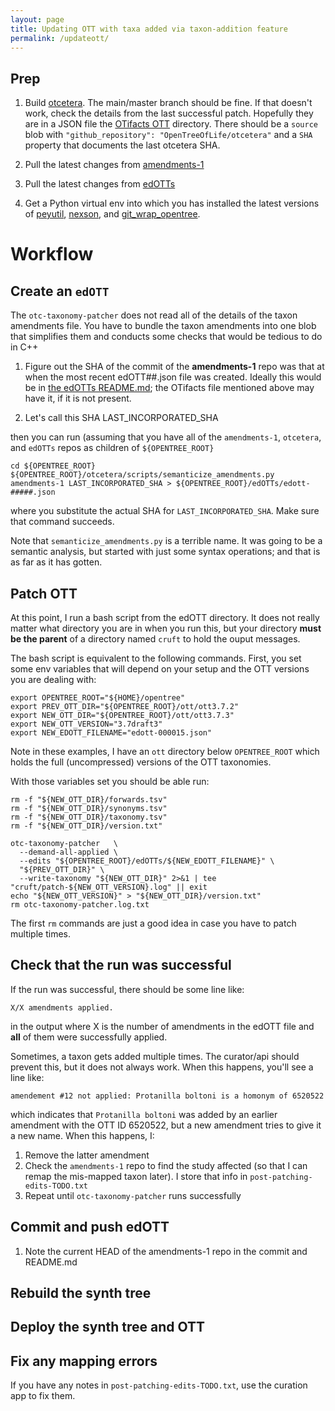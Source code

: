 ```yaml
---
layout: page
title: Updating OTT with taxa added via taxon-addition feature
permalink: /updateott/
---
```



## Prep

  1. Build <a href="https://github.com/OpenTreeOfLife/otcetera">otcetera</a>. The main/master branch should
   be fine. If that doesn't work, check the details from the last successful patch. Hopefully they are in
   a JSON file the <a href="https://github.com/mtholder/OTifacts/tree/master/ott">OTifacts OTT</a> directory. There should be a `source` blob with `"github_repository": "OpenTreeOfLife/otcetera"` and a `SHA` property that documents the last otcetera SHA.

  2. Pull the latest changes from <a href="https://github.com/OpenTreeOfLife/amendments-1/">amendments-1</a>

  3. Pull the latest changes from <a href="https://github.com/OpenTreeOfLife/edOTTs/">edOTTs</a>

  4. Get a Python virtual env into which you has installed the latest versions of <a href="https://github.com/OpenTreeOfLife/peyutil/">peyutil</a>, <a href="https://github.com/OpenTreeOfLife/nexson/">nexson</a>, and <a href="https://github.com/OpenTreeOfLife/git_wrap_opentree/">git_wrap_opentree</a>.

# Workflow

## Create an `edOTT` 
The `otc-taxonomy-patcher` does not read all of the details of the taxon amendments file. You have to bundle the taxon amendments into one blob that simplifies them and conducts some checks that would be tedious to do in C++

  1. Figure out the SHA of the commit of the **amendments-1** repo was that at when the most recent edOTT##.json file was created. Ideally this would be in <a href="https://github.com/OpenTreeOfLife/edOTTs/blob/main/README.md">the edOTTs README.md</a>; the OTifacts file mentioned above may have it, if it is not present.

  2. Let's call this SHA LAST_INCORPORATED_SHA

then you can run (assuming that you have all of the `amendments-1`, `otcetera`, and `edOTTs` repos as children of `${OPENTREE_ROOT}`

    cd ${OPENTREE_ROOT}
    ${OPENTREE_ROOT}/otcetera/scripts/semanticize_amendments.py amendments-1 LAST_INCORPORATED_SHA > ${OPENTREE_ROOT}/edOTTs/edott-#####.json 

where you substitute the actual SHA for `LAST_INCORPORATED_SHA`. Make sure that command succeeds.

Note that `semanticize_amendments.py` is a terrible name. It was going to be a semantic analysis, but started with just some syntax operations; and that is as far as it has gotten.

## Patch OTT
At this point, I run a bash script from the edOTT directory. It does not really matter
what directory you are in when you run this, but your directory **must be the parent** of a directory named `cruft` to hold the ouput messages.

The bash script is equivalent to the following commands.
First, you set some env variables that will depend on your setup and the OTT versions you are dealing with:


    export OPENTREE_ROOT="${HOME}/opentree"
    export PREV_OTT_DIR="${OPENTREE_ROOT}/ott/ott3.7.2"
    export NEW_OTT_DIR="${OPENTREE_ROOT}/ott/ott3.7.3"
    export NEW_OTT_VERSION="3.7draft3"
    export NEW_EDOTT_FILENAME="edott-000015.json"

Note in these examples, I have an `ott` directory below `OPENTREE_ROOT` which holds the full (uncompressed) versions of the OTT taxonomies.

With those variables set you should be able run:


    rm -f "${NEW_OTT_DIR}/forwards.tsv"
    rm -f "${NEW_OTT_DIR}/synonyms.tsv"
    rm -f "${NEW_OTT_DIR}/taxonomy.tsv"
    rm -f "${NEW_OTT_DIR}/version.txt"

    otc-taxonomy-patcher   \
      --demand-all-applied \
      --edits "${OPENTREE_ROOT}/edOTTs/${NEW_EDOTT_FILENAME}" \
      "${PREV_OTT_DIR}" \
      --write-taxonomy "${NEW_OTT_DIR}" 2>&1 | tee "cruft/patch-${NEW_OTT_VERSION}.log" || exit
    echo "${NEW_OTT_VERSION}" > "${NEW_OTT_DIR}/version.txt"
    rm otc-taxonomy-patcher.log.txt

The first `rm` commands are just a good idea in case you have to patch multiple times.

## Check that the run was successful

If the run was successful, there should be some line like:

    X/X amendments applied.

in the output where X is the number of amendments in the edOTT file and **all** of them were successfully applied.

Sometimes, a taxon gets added multiple times. The curator/api should prevent this, but it does not always work. When this happens, you'll see a line like:

    amendement #12 not applied: Protanilla boltoni is a homonym of 6520522

which indicates that `Protanilla boltoni` was added by an earlier amendment with the OTT ID 6520522, but a new amendment tries to give it a new name.  When this happens, I:

  1. Remove the latter amendment
  2. Check the `amendments-1` repo to find the study affected (so that I can remap the mis-mapped taxon later). I store that info in `post-patching-edits-TODO.txt`
  3. Repeat until `otc-taxonomy-patcher` runs successfully

## Commit and push edOTT
  1. Note the current HEAD of the amendments-1 repo in the commit and README.md

## Rebuild the synth tree

## Deploy the synth tree and OTT

## Fix any mapping errors
If you have any notes in `post-patching-edits-TODO.txt`, use the curation app to fix them.

